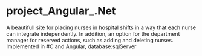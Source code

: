 # project_Angular_.Net
A beautifull  site for placing nurses in hospital shifts in a way that each nurse can integrate independently. In addition, an option for the department manager for reserved actions, such as adding and deleting nurses. Implemented in #C and Angular, database:sqlServer
